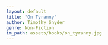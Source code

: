 ```yaml
---
layout: default
title: "On Tyranny"
author: Timothy Snyder
genre: Non-Fiction
im_path: assets/books/on_tyranny.jpg
---
```

